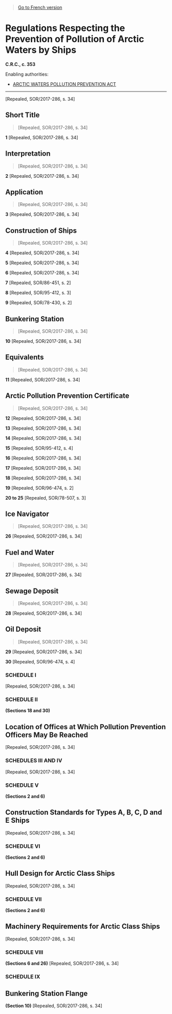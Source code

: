 > [Go to French version](/fr/Règlements/Codification%20des%20règlements%20du%20Canada/301-400/C.R.C.,%20ch.%20353.md)

# Regulations Respecting the Prevention of Pollution of Arctic Waters by Ships

**C.R.C., c. 353**

Enabling authorities: 
- [ARCTIC WATERS POLLUTION PREVENTION ACT](/en/Acts/Revised%20Statutes%20of%20Canada/A/A-12.md)

----------


[Repealed, SOR/2017-286, s. 34]



## Short Title
> [Repealed, SOR/2017-286, s. 34]



**1** [Repealed, SOR/2017-286, s. 34]




## Interpretation
> [Repealed, SOR/2017-286, s. 34]



**2** [Repealed, SOR/2017-286, s. 34]




## Application
> [Repealed, SOR/2017-286, s. 34]



**3** [Repealed, SOR/2017-286, s. 34]




## Construction of Ships
> [Repealed, SOR/2017-286, s. 34]



**4** [Repealed, SOR/2017-286, s. 34]



**5** [Repealed, SOR/2017-286, s. 34]



**6** [Repealed, SOR/2017-286, s. 34]



**7** [Repealed, SOR/86-451, s. 2]



**8** [Repealed, SOR/95-412, s. 3]



**9** [Repealed, SOR/78-430, s. 2]




## Bunkering Station
> [Repealed, SOR/2017-286, s. 34]



**10** [Repealed, SOR/2017-286, s. 34]




## Equivalents
> [Repealed, SOR/2017-286, s. 34]



**11** [Repealed, SOR/2017-286, s. 34]




## Arctic Pollution Prevention Certificate
> [Repealed, SOR/2017-286, s. 34]



**12** [Repealed, SOR/2017-286, s. 34]



**13** [Repealed, SOR/2017-286, s. 34]



**14** [Repealed, SOR/2017-286, s. 34]



**15** [Repealed, SOR/95-412, s. 4]



**16** [Repealed, SOR/2017-286, s. 34]



**17** [Repealed, SOR/2017-286, s. 34]



**18** [Repealed, SOR/2017-286, s. 34]



**19** [Repealed, SOR/96-474, s. 2]



**20 to 25** [Repealed, SOR/78-507, s. 3]




## Ice Navigator
> [Repealed, SOR/2017-286, s. 34]



**26** [Repealed, SOR/2017-286, s. 34]




## Fuel and Water
> [Repealed, SOR/2017-286, s. 34]



**27** [Repealed, SOR/2017-286, s. 34]




## Sewage Deposit
> [Repealed, SOR/2017-286, s. 34]



**28** [Repealed, SOR/2017-286, s. 34]




## Oil Deposit
> [Repealed, SOR/2017-286, s. 34]



**29** [Repealed, SOR/2017-286, s. 34]



**30** [Repealed, SOR/96-474, s. 4]




### **SCHEDULE I** 
[Repealed, SOR/2017-286, s. 34]




### **SCHEDULE II** 
**(Sections 18 and 30)**
## Location of Offices at Which Pollution Prevention Officers May Be Reached
[Repealed, SOR/2017-286, s. 34]




### **SCHEDULES III AND IV** 
[Repealed, SOR/2017-286, s. 34]




### **SCHEDULE V** 
**(Sections 2 and 6)**
## Construction Standards for Types A, B, C, D and E Ships
[Repealed, SOR/2017-286, s. 34]




### **SCHEDULE VI** 
**(Sections 2 and 6)**
## Hull Design for Arctic Class Ships
[Repealed, SOR/2017-286, s. 34]




### **SCHEDULE VII** 
**(Sections 2 and 6)**
## Machinery Requirements for Arctic Class Ships
[Repealed, SOR/2017-286, s. 34]




### **SCHEDULE VIII** 
**(Sections 6 and 26)**
[Repealed, SOR/2017-286, s. 34]




### **SCHEDULE IX** 
## Bunkering Station Flange
**(Section 10)**
[Repealed, SOR/2017-286, s. 34]


